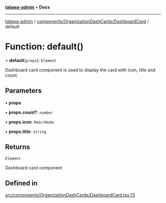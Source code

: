 [**talawa-admin**](../../../../README.md) • **Docs**

***

[talawa-admin](../../../../modules.md) / [components/OrganizationDashCards/DashboardCard](../README.md) / default

# Function: default()

\> **default**(`props`): `Element`

Dashboard card component is used to display the card with icon, title and count.

## Parameters

• **props**

• **props.count?**: `number`

• **props.icon**: `ReactNode`

• **props.title**: `string`

## Returns

`Element`

Dashboard card component

## Defined in

[src/components/OrganizationDashCards/DashboardCard.tsx:13](https://github.com/PalisadoesFoundation/talawa-admin/blob/7a991b3aa824070bd53d6367f1ce7f072321af88/src/components/OrganizationDashCards/DashboardCard.tsx#L13)
